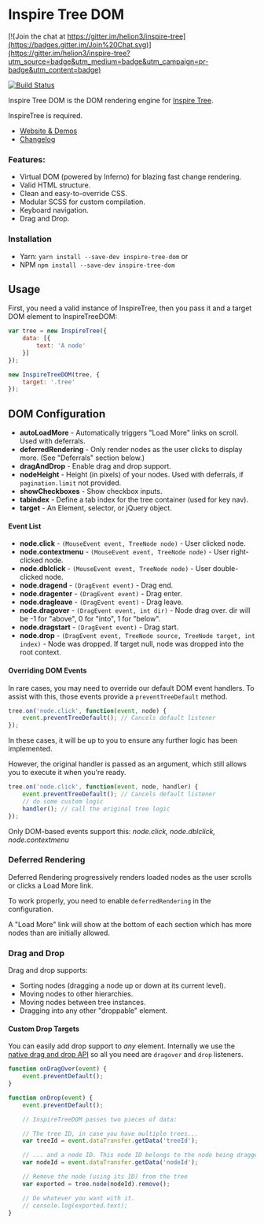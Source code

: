 # Inspire Tree DOM

[![Join the chat at https://gitter.im/helion3/inspire-tree](https://badges.gitter.im/Join%20Chat.svg)](https://gitter.im/helion3/inspire-tree?utm_source=badge&utm_medium=badge&utm_campaign=pr-badge&utm_content=badge)

[![Build Status](https://travis-ci.org/helion3/inspire-tree-dom.svg?branch=master)](https://travis-ci.org/helion3/inspire-tree-dom)

Inspire Tree DOM is the DOM rendering engine for [Inspire Tree](https://github.com/helion3/inspire-tree).

InspireTree is required.

- [Website & Demos](http://www.inspire-tree.com/)
- [Changelog](https://github.com/helion3/inspire-tree-dom/blob/master/CHANGELOG.md)

### Features:

- Virtual DOM (powered by Inferno) for blazing fast change rendering.
- Valid HTML structure.
- Clean and easy-to-override CSS.
- Modular SCSS for custom compilation.
- Keyboard navigation.
- Drag and Drop.

### Installation

- Yarn: `yarn install --save-dev inspire-tree-dom` or
- NPM `npm install --save-dev inspire-tree-dom`

## Usage

First, you need a valid instance of InspireTree, then you pass it and a target DOM element to InspireTreeDOM:

```js
var tree = new InspireTree({
    data: [{
        text: 'A node'
    }]
});

new InspireTreeDOM(tree, {
    target: '.tree'
});
```

## DOM Configuration

- **autoLoadMore** - Automatically triggers "Load More" links on scroll. Used with deferrals.
- **deferredRendering** - Only render nodes as the user clicks to display more. (See "Deferrals" section below.)
- **dragAndDrop** - Enable drag and drop support.
- **nodeHeight** - Height (in pixels) of your nodes. Used with deferrals, if `pagination.limit` not provided.
- **showCheckboxes** - Show checkbox inputs.
- **tabindex** - Define a tab index for the tree container (used for key nav).
- **target** - An Element, selector, or jQuery object.

#### Event List

- **node.click** - `(MouseEvent event, TreeNode node)` - User clicked node.
- **node.contextmenu** - `(MouseEvent event, TreeNode node)` - User right-clicked node.
- **node.dblclick** - `(MouseEvent event, TreeNode node)` - User double-clicked node.
- **node.dragend** - `(DragEvent event)` - Drag end.
- **node.dragenter** - `(DragEvent event)` - Drag enter.
- **node.dragleave** - `(DragEvent event)` - Drag leave.
- **node.dragover** - `(DragEvent event, int dir)` - Node drag over. dir will be -1 for "above", 0 for "into", 1 for "below".
- **node.dragstart** - `(DragEvent event)` - Drag start.
- **node.drop** - `(DragEvent event, TreeNode source, TreeNode target, int index)` - Node was dropped. If target null, node was dropped into the root context.

#### Overriding DOM Events

In rare cases, you may need to override our default DOM event handlers. To assist with this, those events provide a `preventTreeDefault` method.

```js
tree.on('node.click', function(event, node) {
    event.preventTreeDefault(); // Cancels default listener
});
```

In these cases, it will be up to you to ensure any further logic has been implemented.

However, the original handler is passed as an argument, which still allows you to execute it when you're ready.

```js
tree.on('node.click', function(event, node, handler) {
    event.preventTreeDefault(); // Cancels default listener
    // do some custom logic
    handler(); // call the original tree logic
});
```

Only DOM-based events support this: *node.click, node.dblclick, node.contextmenu*

### Deferred Rendering

Deferred Rendering progressively renders loaded nodes as the user scrolls or clicks a Load More link.

To work properly, you need to enable `deferredRendering` in the configuration.

A "Load More" link will show at the bottom of each section which has more nodes than are initially allowed.


### Drag and Drop

Drag and drop supports:

- Sorting nodes (dragging a node up or down at its current level).
- Moving nodes to other hierarchies.
- Moving nodes between tree instances.
- Dragging into any other "droppable" element.

#### Custom Drop Targets

You can easily add drop support to *any* element. Internally we use the [native drag and drop API](https://developer.mozilla.org/en-US/docs/Web/API/HTML_Drag_and_Drop_API) so all you need are `dragover` and `drop`
listeners.

```js
function onDragOver(event) {
    event.preventDefault();
}

function onDrop(event) {
    event.preventDefault();

    // InspireTreeDOM passes two pieces of data:

    // The tree ID, in case you have multiple trees...
    var treeId = event.dataTransfer.getData('treeId');

    // ... and a node ID. This node ID belongs to the node being dragged/dropped
    var nodeId = event.dataTransfer.getData('nodeId');

    // Remove the node (using its ID) from the tree
    var exported = tree.node(nodeId).remove();

    // Do whatever you want with it.
    // console.log(exported.text);
}
```

